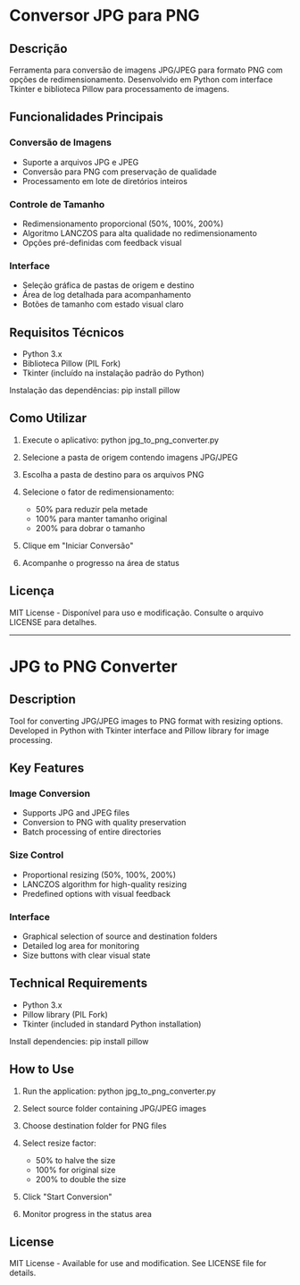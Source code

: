 # Conversor JPG para PNG

## Descrição
Ferramenta para conversão de imagens JPG/JPEG para formato PNG com opções de redimensionamento. Desenvolvido em Python com interface Tkinter e biblioteca Pillow para processamento de imagens.

## Funcionalidades Principais
### Conversão de Imagens
- Suporte a arquivos JPG e JPEG
- Conversão para PNG com preservação de qualidade
- Processamento em lote de diretórios inteiros

### Controle de Tamanho
- Redimensionamento proporcional (50%, 100%, 200%)
- Algoritmo LANCZOS para alta qualidade no redimensionamento
- Opções pré-definidas com feedback visual

### Interface
- Seleção gráfica de pastas de origem e destino
- Área de log detalhada para acompanhamento
- Botões de tamanho com estado visual claro

## Requisitos Técnicos
- Python 3.x
- Biblioteca Pillow (PIL Fork)
- Tkinter (incluído na instalação padrão do Python)

Instalação das dependências:
pip install pillow


## Como Utilizar
1. Execute o aplicativo: python jpg_to_png_converter.py

2. Selecione a pasta de origem contendo imagens JPG/JPEG

3. Escolha a pasta de destino para os arquivos PNG

4. Selecione o fator de redimensionamento:
   - 50% para reduzir pela metade
   - 100% para manter tamanho original
   - 200% para dobrar o tamanho

5. Clique em "Iniciar Conversão"

6. Acompanhe o progresso na área de status


## Licença
MIT License - Disponível para uso e modificação. Consulte o arquivo LICENSE para detalhes.

--------------------------------------

# JPG to PNG Converter

## Description
Tool for converting JPG/JPEG images to PNG format with resizing options. Developed in Python with Tkinter interface and Pillow library for image processing.

## Key Features
### Image Conversion
- Supports JPG and JPEG files
- Conversion to PNG with quality preservation
- Batch processing of entire directories

### Size Control
- Proportional resizing (50%, 100%, 200%)
- LANCZOS algorithm for high-quality resizing
- Predefined options with visual feedback

### Interface
- Graphical selection of source and destination folders
- Detailed log area for monitoring
- Size buttons with clear visual state

## Technical Requirements
- Python 3.x
- Pillow library (PIL Fork)
- Tkinter (included in standard Python installation)

Install dependencies:
pip install pillow

## How to Use
1. Run the application: python jpg_to_png_converter.py

2. Select source folder containing JPG/JPEG images

3. Choose destination folder for PNG files

4. Select resize factor:
   - 50% to halve the size
   - 100% for original size
   - 200% to double the size

5. Click "Start Conversion"

6. Monitor progress in the status area

## License
MIT License - Available for use and modification. See LICENSE file for details.